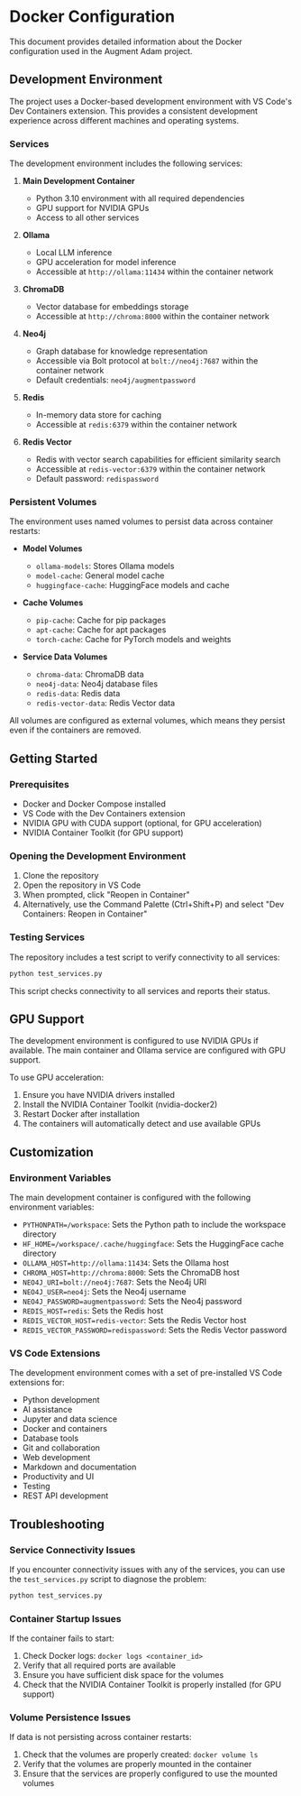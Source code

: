 # Docker Configuration

This document provides detailed information about the Docker configuration used in the Augment Adam project.

## Development Environment

The project uses a Docker-based development environment with VS Code's Dev Containers extension. This provides a consistent development experience across different machines and operating systems.

### Services

The development environment includes the following services:

1. **Main Development Container**
   - Python 3.10 environment with all required dependencies
   - GPU support for NVIDIA GPUs
   - Access to all other services

2. **Ollama**
   - Local LLM inference
   - GPU acceleration for model inference
   - Accessible at `http://ollama:11434` within the container network

3. **ChromaDB**
   - Vector database for embeddings storage
   - Accessible at `http://chroma:8000` within the container network

4. **Neo4j**
   - Graph database for knowledge representation
   - Accessible via Bolt protocol at `bolt://neo4j:7687` within the container network
   - Default credentials: `neo4j/augmentpassword`

5. **Redis**
   - In-memory data store for caching
   - Accessible at `redis:6379` within the container network

6. **Redis Vector**
   - Redis with vector search capabilities for efficient similarity search
   - Accessible at `redis-vector:6379` within the container network
   - Default password: `redispassword`

### Persistent Volumes

The environment uses named volumes to persist data across container restarts:

- **Model Volumes**
  - `ollama-models`: Stores Ollama models
  - `model-cache`: General model cache
  - `huggingface-cache`: HuggingFace models and cache

- **Cache Volumes**
  - `pip-cache`: Cache for pip packages
  - `apt-cache`: Cache for apt packages
  - `torch-cache`: Cache for PyTorch models and weights

- **Service Data Volumes**
  - `chroma-data`: ChromaDB data
  - `neo4j-data`: Neo4j database files
  - `redis-data`: Redis data
  - `redis-vector-data`: Redis Vector data

All volumes are configured as external volumes, which means they persist even if the containers are removed.

## Getting Started

### Prerequisites

- Docker and Docker Compose installed
- VS Code with the Dev Containers extension
- NVIDIA GPU with CUDA support (optional, for GPU acceleration)
- NVIDIA Container Toolkit (for GPU support)

### Opening the Development Environment

1. Clone the repository
2. Open the repository in VS Code
3. When prompted, click "Reopen in Container"
4. Alternatively, use the Command Palette (Ctrl+Shift+P) and select "Dev Containers: Reopen in Container"

### Testing Services

The repository includes a test script to verify connectivity to all services:

```bash
python test_services.py
```

This script checks connectivity to all services and reports their status.

## GPU Support

The development environment is configured to use NVIDIA GPUs if available. The main container and Ollama service are configured with GPU support.

To use GPU acceleration:

1. Ensure you have NVIDIA drivers installed
2. Install the NVIDIA Container Toolkit (nvidia-docker2)
3. Restart Docker after installation
4. The containers will automatically detect and use available GPUs

## Customization

### Environment Variables

The main development container is configured with the following environment variables:

- `PYTHONPATH=/workspace`: Sets the Python path to include the workspace directory
- `HF_HOME=/workspace/.cache/huggingface`: Sets the HuggingFace cache directory
- `OLLAMA_HOST=http://ollama:11434`: Sets the Ollama host
- `CHROMA_HOST=http://chroma:8000`: Sets the ChromaDB host
- `NEO4J_URI=bolt://neo4j:7687`: Sets the Neo4j URI
- `NEO4J_USER=neo4j`: Sets the Neo4j username
- `NEO4J_PASSWORD=augmentpassword`: Sets the Neo4j password
- `REDIS_HOST=redis`: Sets the Redis host
- `REDIS_VECTOR_HOST=redis-vector`: Sets the Redis Vector host
- `REDIS_VECTOR_PASSWORD=redispassword`: Sets the Redis Vector password

### VS Code Extensions

The development environment comes with a set of pre-installed VS Code extensions for:

- Python development
- AI assistance
- Jupyter and data science
- Docker and containers
- Database tools
- Git and collaboration
- Web development
- Markdown and documentation
- Productivity and UI
- Testing
- REST API development

## Troubleshooting

### Service Connectivity Issues

If you encounter connectivity issues with any of the services, you can use the `test_services.py` script to diagnose the problem:

```bash
python test_services.py
```

### Container Startup Issues

If the container fails to start:

1. Check Docker logs: `docker logs <container_id>`
2. Verify that all required ports are available
3. Ensure you have sufficient disk space for the volumes
4. Check that the NVIDIA Container Toolkit is properly installed (for GPU support)

### Volume Persistence Issues

If data is not persisting across container restarts:

1. Check that the volumes are properly created: `docker volume ls`
2. Verify that the volumes are properly mounted in the container
3. Ensure that the services are properly configured to use the mounted volumes
